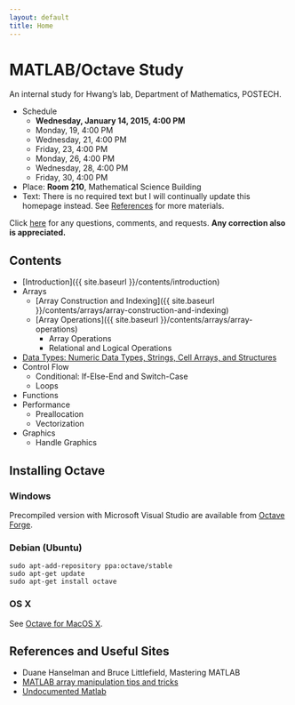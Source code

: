 ```yaml
---
layout: default
title: Home
---
```


# MATLAB/Octave Study

An internal study for Hwang’s lab, Department of Mathematics, POSTECH.

- Schedule
  - **Wednesday, January 14, 2015, 4:00 PM**
  - Monday, 19, 4:00 PM
  - Wednesday, 21, 4:00 PM
  - Friday, 23, 4:00 PM
  - Monday, 26, 4:00 PM
  - Wednesday, 28, 4:00 PM
  - Friday, 30, 4:00 PM
- Place: **Room 210**, Mathematical Science Building
- Text: There is no required text but I will continually update this homepage instead. See [References](#references) for more materials.

Click [here](https://github.com/dlimpid/matlab-study-2015/issues) for any questions, comments, and requests. 
**Any correction also is appreciated.**


## Contents

- [Introduction]({{ site.baseurl }}/contents/introduction)
- Arrays
  - [Array Construction and Indexing]({{ site.baseurl }}/contents/arrays/array-construction-and-indexing)
  - [Array Operations]({{ site.baseurl }}/contents/arrays/array-operations)
    - Array Operations
    - Relational and Logical Operations
- [Data Types: Numeric Data Types, Strings, Cell Arrays, and Structures](contents/data-types)
- Control Flow
  - Conditional: If-Else-End and Switch-Case
  - Loops
- Functions
- Performance
  - Preallocation
  - Vectorization
- Graphics
  - Handle Graphics


## Installing Octave

### Windows

Precompiled version with Microsoft Visual Studio are available from [Octave Forge](http://sourceforge.net/projects/octave/files/Octave%20Windows%20binaries/Octave%203.6.4%20for%20Windows%20Microsoft%20Visual%20Studio/).

### Debian (Ubuntu)

```
sudo apt-add-repository ppa:octave/stable
sudo apt-get update
sudo apt-get install octave
```

### OS X

See [Octave for MacOS X](http://wiki.octave.org/Octave_for_MacOS_X).


## References and Useful Sites <a name="references"></a>

- Duane Hanselman and Bruce Littlefield, Mastering MATLAB
- [MATLAB array manipulation tips and tricks](http://home.online.no/~pjacklam/matlab/doc/mtt/index.html)
- [Undocumented Matlab](http://undocumentedmatlab.com/)

